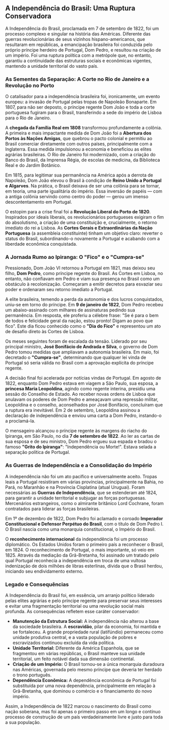 ## A Independência do Brasil: Uma Ruptura Conservadora

A Independência do Brasil, proclamada em 7 de setembro de 1822, foi um processo complexo e singular na história das Américas. Diferente das guerras revolucionárias de seus vizinhos hispano-americanos, que resultaram em repúblicas, a emancipação brasileira foi conduzida pelo próprio príncipe herdeiro de Portugal, Dom Pedro, e resultou na criação de um império. Foi uma ruptura política com a metrópole que, no entanto, garantiu a continuidade das estruturas sociais e econômicas vigentes, mantendo a unidade territorial do vasto país.

### As Sementes da Separação: A Corte no Rio de Janeiro e a Revolução no Porto

O catalisador para a independência brasileira foi, ironicamente, um evento europeu: a invasão de Portugal pelas tropas de Napoleão Bonaparte. Em 1807, para não ser deposto, o príncipe regente Dom João e toda a corte portuguesa fugiram para o Brasil, transferindo a sede do império de Lisboa para o Rio de Janeiro.

A **chegada da Família Real em 1808** transformou profundamente a colônia. A primeira e mais impactante medida de Dom João foi a **Abertura dos Portos às Nações Amigas**, que quebrou o pacto colonial e permitiu ao Brasil comerciar diretamente com outros países, principalmente com a Inglaterra. Essa medida impulsionou a economia e beneficiou as elites agrárias brasileiras. O Rio de Janeiro foi modernizado, com a criação do Banco do Brasil, da Imprensa Régia, de escolas de medicina, da Biblioteca Real e do Jardim Botânico.

Em 1815, para legitimar sua permanência na América após a derrota de Napoleão, Dom João elevou o Brasil à condição de **Reino Unido a Portugal e Algarves**. Na prática, o Brasil deixava de ser uma colônia para se tornar, em teoria, uma parte igualitária do império. Essa inversão de papéis — com a antiga colônia servindo como centro do poder — gerou um imenso descontentamento em Portugal.

O estopim para a crise final foi a **Revolução Liberal do Porto de 1820**. Inspirados por ideais liberais, os revolucionários portugueses exigiram o fim do absolutismo, a criação de uma constituição e, crucialmente, o retorno imediato do rei a Lisboa. As **Cortes Gerais e Extraordinárias da Nação Portuguesa** (a assembleia constituinte) tinham um objetivo claro: reverter o status do Brasil, subordinando-o novamente a Portugal e acabando com a liberdade econômica conquistada.

### A Jornada Rumo ao Ipiranga: O "Fico" e o "Cumpra-se"

Pressionado, Dom João VI retornou a Portugal em 1821, mas deixou seu filho, **Dom Pedro**, como príncipe regente do Brasil. As Cortes em Lisboa, no entanto, não confiavam em Pedro e viam sua presença no Brasil como um obstáculo à recolonização. Começaram a emitir decretos para esvaziar seu poder e ordenaram seu retorno imediato a Portugal.

A elite brasileira, temendo a perda da autonomia e dos lucros conquistados, uniu-se em torno do príncipe. Em **9 de janeiro de 1822**, Dom Pedro recebeu um abaixo-assinado com milhares de assinaturas pedindo sua permanência. Em resposta, ele proferiu a célebre frase: "Se é para o bem de todos e felicidade geral da nação, estou pronto! Digam ao povo que fico". Este dia ficou conhecido como o **"Dia do Fico"** e representou um ato de desafio direto às Cortes de Lisboa.

Os meses seguintes foram de escalada da tensão. Liderado por seu principal ministro, **José Bonifácio de Andrada e Silva**, o governo de Dom Pedro tomou medidas que ampliavam a autonomia brasileira. Em maio, foi decretado o **"Cumpra-se"**, determinando que qualquer lei vinda de Portugal só seria válida no Brasil com a aprovação explícita do príncipe regente.

A decisão final foi acelerada por notícias vindas de Portugal. Em agosto de 1822, enquanto Dom Pedro estava em viagem a São Paulo, sua esposa, a **princesa Maria Leopoldina**, agindo como regente interina, presidiu uma sessão do Conselho de Estado. Ao receber novas ordens de Lisboa que anulavam os poderes de Dom Pedro e ameaçavam uma repressão militar, Leopoldina e o conselho, aconselhados por José Bonifácio, concluíram que a ruptura era inevitável. Em 2 de setembro, Leopoldina assinou a declaração de independência e enviou uma carta a Dom Pedro, instando-o a proclamá-la.

O mensageiro alcançou o príncipe regente às margens do riacho do Ipiranga, em São Paulo, no dia **7 de setembro de 1822**. Ao ler as cartas de sua esposa e de seu ministro, Dom Pedro ergueu sua espada e bradou o famoso **"Grito do Ipiranga"**: "Independência ou Morte!". Estava selada a separação política de Portugal.

### As Guerras de Independência e a Consolidação do Império

A independência não foi um ato pacífico e universalmente aceito. Tropas leais a Portugal resistiram em várias províncias, principalmente na Bahia, no Pará, no Maranhão e na Província Cisplatina (atual Uruguai). Foram necessárias as **Guerras de Independência**, que se estenderam até 1824, para garantir a unidade territorial e subjugar as forças portuguesas. Mercenários estrangeiros, como o almirante britânico Lord Cochrane, foram contratados para liderar as forças brasileiras.

Em 1º de dezembro de 1822, Dom Pedro foi aclamado e coroado **Imperador Constitucional e Defensor Perpétuo do Brasil**, com o título de Dom Pedro I. O Brasil nascia como uma monarquia constitucional, o Império do Brasil.

O **reconhecimento internacional** da independência foi um processo diplomático. Os Estados Unidos foram o primeiro país a reconhecer o Brasil, em 1824. O reconhecimento de Portugal, o mais importante, só veio em 1825. Através da mediação da Grã-Bretanha, foi assinado um tratado pelo qual Portugal reconhecia a independência em troca de uma vultosa indenização de dois milhões de libras esterlinas, dívida que o Brasil herdou, iniciando seu endividamento externo.

### Legado e Consequências

A Independência do Brasil foi, em essência, um arranjo político liderado pelas elites agrárias e pelo príncipe regente para preservar seus interesses e evitar uma fragmentação territorial ou uma revolução social mais profunda. As consequências refletem esse caráter conservador:

- **Manutenção da Estrutura Social:** A independência não alterou a base da sociedade brasileira. A **escravidão**, pilar da economia, foi mantida e se fortaleceu. A grande propriedade rural (latifúndio) permaneceu como unidade produtiva central, e a vasta população de pobres e escravizados continuou excluída da vida política.
- **Unidade Territorial:** Diferente da América Espanhola, que se fragmentou em várias repúblicas, o Brasil manteve sua unidade territorial, um feito notável dada sua dimensão continental.
- **Criação de um Império:** O Brasil tornou-se a única monarquia duradoura nas Américas, governada pelo mesmo príncipe que deveria ter herdado o trono português.
- **Dependência Econômica:** A dependência econômica de Portugal foi substituída por uma nova dependência, principalmente em relação à Grã-Bretanha, que dominou o comércio e o financiamento do novo império.

Assim, a Independência de 1822 marcou o nascimento do Brasil como nação soberana, mas foi apenas o primeiro passo em um longo e contínuo processo de construção de um país verdadeiramente livre e justo para toda a sua população.

